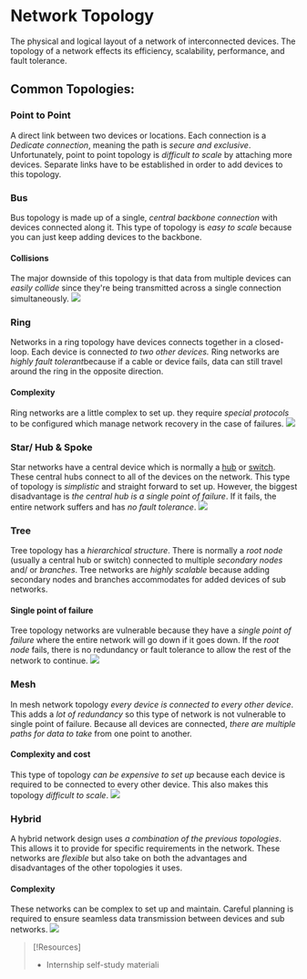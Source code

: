 
# Network Topology
The physical and logical layout of a network of interconnected devices. The topology of a network effects its efficiency, scalability, performance, and fault tolerance.
## Common Topologies:
### Point to Point
A direct link between two devices or locations. Each connection is a *Dedicate connection*, meaning the path is *secure and exclusive*. Unfortunately, point to point topology is *difficult to scale* by attaching more devices. Separate links have to be established in order to add devices to this topology.
### Bus
Bus topology is made up of a single, *central backbone connection* with devices connected along it. This type of topology is *easy to scale* because you can just keep adding devices to the backbone.
#### Collisions
The major downside of this topology is that data from multiple devices can *easily collide* since they're being transmitted across a single connection simultaneously.
![](networking-pics/topology-1.jpg)
### Ring
Networks in a ring topology have devices connects together in a closed-loop. Each device is connected *to two other devices.* Ring networks are *highly fault tolerant*because if a cable or device fails, data can still travel around the ring in the opposite direction.
#### Complexity
Ring networks are a little complex to set up. they require *special protocols* to be configured which manage network recovery in the case of failures.
![](networking-pics/topology-2.jpg)
### Star/ Hub & Spoke
Star networks have a central device which is normally a [hub](OSI/1-physical/hubs.md) or [switch](OSI/2-datalink/switches.md). These central hubs connect to all of the devices on the network. This type of topology is *simplistic* and straight forward to set up. However, the biggest disadvantage is *the central hub is a single point of failure*. If it fails, the entire network suffers and has *no fault tolerance*.
![](networking-pics/topology-3.jpg)
### Tree
Tree topology has a *hierarchical structure*. There is normally a *root node* (usually a central hub or switch) connected to multiple *secondary nodes* and/ or *branches*. Tree networks are *highly scalable* because adding secondary nodes and branches accommodates for added devices of sub networks.
#### Single point of failure
Tree topology networks are vulnerable because they have a *single point of failure* where the entire network will go down if it goes down. If the *root node* fails, there is no redundancy or fault tolerance to allow the rest of the network to continue.
![](networking-pics/topology-4.jpg)
### Mesh
In mesh network topology *every device is connected to every other device*. This adds a *lot of redundancy* so this type of network is not vulnerable to single point of failure. Because all devices are connected, *there are multiple paths for data to take* from one point to another.
#### Complexity and cost
This type of topology *can be expensive to set up* because each device is required to be connected to every other device. This also makes this topology *difficult to scale*.
![](networking-pics/topology-5.jpg)
### Hybrid
A hybrid network design uses *a combination of the previous topologies*. This allows it to provide for specific requirements in the network. These networks are *flexible* but also take on both the advantages and disadvantages of the other topologies it uses.
#### Complexity
These networks can be complex to set up and maintain. Careful planning is required to ensure seamless data transmission between devices and sub networks.
![](networking-pics/topology-6.jpg)

> [!Resources]
> - Internship self-study materiali